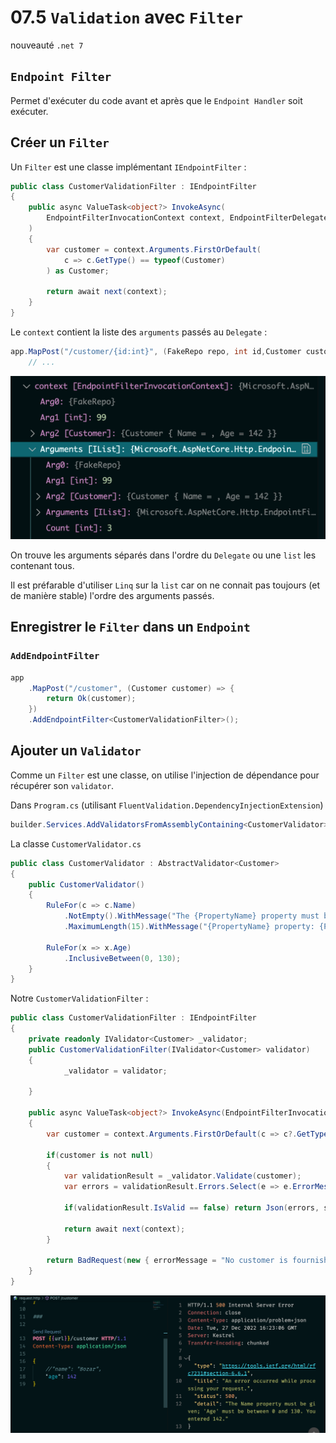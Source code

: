 # 07.5 `Validation` avec `Filter`

nouveauté `.net 7`



## `Endpoint Filter`

Permet d'exécuter du code avant et après que le `Endpoint Handler` soit exécuter.



## Créer un `Filter`

Un `Filter` est une classe implémentant `IEndpointFilter` :

```cs
public class CustomerValidationFilter : IEndpointFilter
{
    public async ValueTask<object?> InvokeAsync(
        EndpointFilterInvocationContext context, EndpointFilterDelegate next
    )
    {
        var customer = context.Arguments.FirstOrDefault(
            c => c.GetType() == typeof(Customer)
        ) as Customer;
        
        return await next(context);
    }
}
```

Le `context` contient la liste des `arguments` passés au `Delegate` :

```cs
app.MapPost("/customer/{id:int}", (FakeRepo repo, int id,Customer customer) => {
    // ...
```

<img src="assets/context-arguments-list.png" alt="context-arguments-list" style="zoom:50%;" />

On trouve les arguments séparés dans l'ordre du `Delegate` ou une `list` les contenant tous.

Il est préfarable d'utiliser `Linq` sur la `list` car on ne connait pas toujours (et de manière stable) l'ordre des arguments passés.

## Enregistrer le `Filter` dans un `Endpoint`

### `AddEndpointFilter`

```cs
app
    .MapPost("/customer", (Customer customer) => {
        return Ok(customer);
    })
    .AddEndpointFilter<CustomerValidationFilter>();
```





## Ajouter un `Validator`

Comme un `Filter` est une classe, on utilise l'injection de dépendance pour récupérer son `validator`.

Dans `Program.cs` (utilisant `FluentValidation.DependencyInjectionExtension`)

```cs
builder.Services.AddValidatorsFromAssemblyContaining<CustomerValidator>();
```

La classe `CustomerValidator.cs` 

```cs
public class CustomerValidator : AbstractValidator<Customer>
{
    public CustomerValidator()
    {
        RuleFor(c => c.Name)
            .NotEmpty().WithMessage("The {PropertyName} property must be given")
            .MaximumLength(15).WithMessage("{PropertyName} property: {PropertyValue} must have maximum 15 characters");

        RuleFor(x => x.Age)
            .InclusiveBetween(0, 130);
    }
}
```

Notre `CustomerValidationFilter` :

```cs
public class CustomerValidationFilter : IEndpointFilter
{
    private readonly IValidator<Customer> _validator;
    public CustomerValidationFilter(IValidator<Customer> validator)
    {
            _validator = validator;
        
    }
    
    public async ValueTask<object?> InvokeAsync(EndpointFilterInvocationContext context, EndpointFilterDelegate next)
    {
        var customer = context.Arguments.FirstOrDefault(c => c?.GetType() == typeof(Customer)) as Customer;

        if(customer is not null)
        {
            var validationResult = _validator.Validate(customer);
            var errors = validationResult.Errors.Select(e => e.ErrorMessage);

            if(validationResult.IsValid == false) return Json(errors, statusCode: 400);

            return await next(context);
        }

        return BadRequest(new { errorMessage = "No customer is fournished" });
    }
}
```

<img src="assets/validation-filter-in-action-minimal-api.png" alt="validation-filter-in-action-minimal-api" style="zoom:50%;" />

